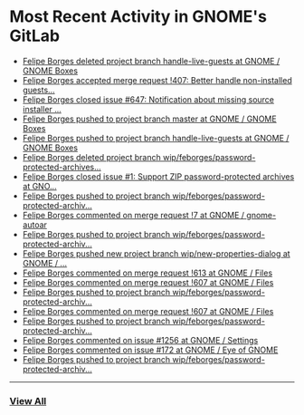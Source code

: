 # Most Recent Activity in GNOME's GitLab

<!-- BLOG-POST-LIST:START -->
- [Felipe Borges deleted project branch handle-live-guests at GNOME / GNOME Boxes](https://gitlab.gnome.org/GNOME/gnome-boxes/-/commits/handle-live-guests)
- [Felipe Borges accepted merge request !407: Better handle non-installed guests...](https://gitlab.gnome.org/GNOME/gnome-boxes/-/merge_requests/407)
- [Felipe Borges closed issue #647: Notification about missing source installer ...](https://gitlab.gnome.org/GNOME/gnome-boxes/-/issues/647)
- [Felipe Borges pushed to project branch master at GNOME / GNOME Boxes](https://gitlab.gnome.org/GNOME/gnome-boxes/-/compare/04947d41e09f36003777fb085355e40a30f44fcf...1bf03b070776ec28396d821d2edc1fe119873ce2)
- [Felipe Borges pushed to project branch handle-live-guests at GNOME / GNOME Boxes](https://gitlab.gnome.org/GNOME/gnome-boxes/-/compare/655722d78f9b0c7686cf383e0b42e83997ebfe62...1bf03b070776ec28396d821d2edc1fe119873ce2)
- [Felipe Borges deleted project branch wip/feborges/password-protected-archives...](https://gitlab.gnome.org/felipeborges/gnome-autoar/-/commits/wip/feborges/password-protected-archives)
- [Felipe Borges closed issue #1: Support ZIP password-protected archives at GNO...](https://gitlab.gnome.org/GNOME/gnome-autoar/-/issues/1)
- [Felipe Borges pushed to project branch wip/feborges/password-protected-archiv...](https://gitlab.gnome.org/GNOME/nautilus/-/commit/f766d27e00b2d002815cc9d75fdc90155d711def)
- [Felipe Borges commented on merge request !7 at GNOME / gnome-autoar](https://gitlab.gnome.org/GNOME/gnome-autoar/-/merge_requests/7#note_1033181)
- [Felipe Borges pushed to project branch wip/feborges/password-protected-archiv...](https://gitlab.gnome.org/felipeborges/gnome-autoar/-/commit/58ac8fc571518c9830a6d0892b29215ce41cad81)
- [Felipe Borges pushed new project branch wip/new-properties-dialog at GNOME / ...](https://gitlab.gnome.org/GNOME/gnome-boxes/-/commits/wip/new-properties-dialog)
- [Felipe Borges commented on merge request !613 at GNOME / Files](https://gitlab.gnome.org/GNOME/nautilus/-/merge_requests/613#note_1032725)
- [Felipe Borges commented on merge request !607 at GNOME / Files](https://gitlab.gnome.org/GNOME/nautilus/-/merge_requests/607#note_1032723)
- [Felipe Borges pushed to project branch wip/feborges/password-protected-archiv...](https://gitlab.gnome.org/GNOME/nautilus/-/commit/4e5152f50810c1ae43a763d51c87c0044f6412ee)
- [Felipe Borges commented on merge request !607 at GNOME / Files](https://gitlab.gnome.org/GNOME/nautilus/-/merge_requests/607#note_1032711)
- [Felipe Borges pushed to project branch wip/feborges/password-protected-archiv...](https://gitlab.gnome.org/GNOME/nautilus/-/compare/f333d4dd20a31e7d0edc14a7b10959b894c5c29a...5a39371426c4a533da8c5b38e530b6a2c2153f70)
- [Felipe Borges commented on issue #1256 at GNOME / Settings](https://gitlab.gnome.org/GNOME/gnome-control-center/-/issues/1256#note_1032648)
- [Felipe Borges commented on issue #172 at GNOME / Eye of GNOME](https://gitlab.gnome.org/GNOME/eog/-/issues/172#note_1031773)
- [Felipe Borges pushed to project branch wip/feborges/password-protected-archiv...](https://gitlab.gnome.org/GNOME/nautilus/-/commit/f333d4dd20a31e7d0edc14a7b10959b894c5c29a)
<!-- BLOG-POST-LIST:END -->

___

### [View All](https://gitlab.gnome.org/users/felipeborges/activity)

